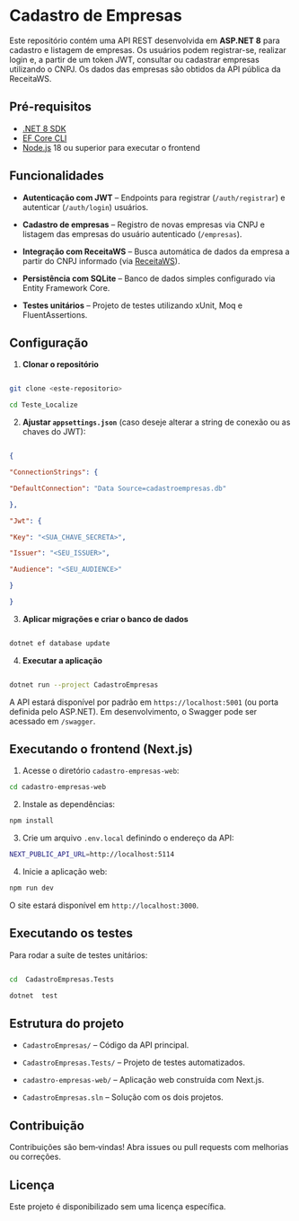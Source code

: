 
# Cadastro de Empresas

  

Este repositório contém uma API REST desenvolvida em **ASP.NET 8** para cadastro e listagem de empresas. Os usuários podem registrar-se, realizar login e, a partir de um token JWT, consultar ou cadastrar empresas utilizando o CNPJ. Os dados das empresas são obtidos da API pública da ReceitaWS.

## Pré-requisitos

- [.NET 8 SDK](https://dotnet.microsoft.com/en-us/download)
- [EF Core CLI](https://learn.microsoft.com/ef/core/cli/dotnet)
- [Node.js](https://nodejs.org/) 18 ou superior para executar o frontend

## Funcionalidades

  

-  **Autenticação com JWT** – Endpoints para registrar (`/auth/registrar`) e autenticar (`/auth/login`) usuários.

-  **Cadastro de empresas** – Registro de novas empresas via CNPJ e listagem das empresas do usuário autenticado (`/empresas`).

-  **Integração com ReceitaWS** – Busca automática de dados da empresa a partir do CNPJ informado (via [ReceitaWS](https://www.receitaws.com.br/)).

-  **Persistência com SQLite** – Banco de dados simples configurado via Entity Framework Core.

-  **Testes unitários** – Projeto de testes utilizando xUnit, Moq e FluentAssertions.

  

## Configuração

  

1.  **Clonar o repositório**

```bash

git clone <este-repositorio>

cd Teste_Localize

```

2.  **Ajustar `appsettings.json`** (caso deseje alterar a string de conexão ou as chaves do JWT):

```json

{

"ConnectionStrings": {

"DefaultConnection": "Data Source=cadastroempresas.db"

},

"Jwt": {

"Key": "<SUA_CHAVE_SECRETA>",

"Issuer": "<SEU_ISSUER>",

"Audience": "<SEU_AUDIENCE>"

}

}

```

3.  **Aplicar migrações e criar o banco de dados**

```bash

dotnet ef database update

```

4.  **Executar a aplicação**

```bash

dotnet run --project CadastroEmpresas

```

  

A API estará disponível por padrão em `https://localhost:5001` (ou porta definida pelo ASP.NET). Em desenvolvimento, o Swagger pode ser acessado em `/swagger`.


## Executando o frontend (Next.js)

1. Acesse o diretório `cadastro-empresas-web`:

```bash
cd cadastro-empresas-web
```

2. Instale as dependências:

```bash
npm install
```

3. Crie um arquivo `.env.local` definindo o endereço da API:

```bash
NEXT_PUBLIC_API_URL=http://localhost:5114
```

4. Inicie a aplicação web:

```bash
npm run dev
```

O site estará disponível em `http://localhost:3000`.

## Executando os testes

  

Para rodar a suíte de testes unitários:

  

```bash

cd  CadastroEmpresas.Tests

dotnet  test

```

  

## Estrutura do projeto

  

-  `CadastroEmpresas/` – Código da API principal.

-  `CadastroEmpresas.Tests/` – Projeto de testes automatizados.

-  `cadastro-empresas-web/` – Aplicação web construída com Next.js.

-  `CadastroEmpresas.sln` – Solução com os dois projetos.

  

## Contribuição

  

Contribuições são bem‑vindas! Abra issues ou pull requests com melhorias ou correções.

  

## Licença

  

Este projeto é disponibilizado sem uma licença específica.
